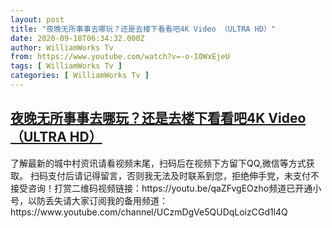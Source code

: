 ```yaml
---
layout: post
title: "夜晚无所事事去哪玩？还是去楼下看看吧4K Video （ULTRA HD）"
date: 2020-09-18T06:34:32.000Z
author: WilliamWorks Tv
from: https://www.youtube.com/watch?v=-o-I0WxEjeU
tags: [ WilliamWorks Tv ]
categories: [ WilliamWorks Tv ]
---
```

<!--1600410872000-->
[夜晚无所事事去哪玩？还是去楼下看看吧4K Video （ULTRA HD）](https://www.youtube.com/watch?v=-o-I0WxEjeU)
------

<div>
了解最新的城中村资讯请看视频末尾，扫码后在视频下方留下QQ,微信等方式获取。 扫码支付后请记得留言，否则我无法及时联系到您，拒绝伸手党，未支付不接受咨询！打赏二维码视频链接：https://youtu.be/qaZFvgEOzho频道已开通小号，以防丢失请大家订阅我的备用频道：https://www.youtube.com/channel/UCzmDgVe5QUDqLoizCGd1l4Q
</div>
